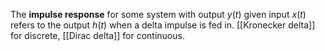 The **impulse response** for some system with output $y(t)$ given input $x(t)$ refers to the output $h(t)$ when a delta impulse is fed in. [[Kronecker delta]] for discrete, [[Dirac delta]] for continuous.